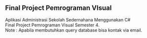 ## Final Project Pemrograman VIsual
Aplikasi Administrasi Sekolah Sedernahana Menggunakan C#
<br>
Final Project Pemrograman Visual Semester 4.
<br>
Note : Apabila membutuhkan query database bisa kontak via email.
